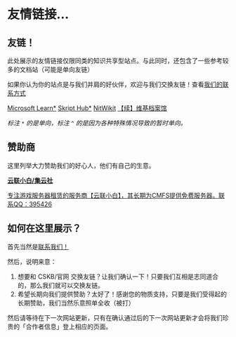 # 友情链接…

## 友链！

此处展示的友情链接仅限同类的知识共享型站点。与此同时，还包含了一些参考较多的文档站（可能是单向友链）

如果你认为你的站点是与我们并肩的好伙伴，欢迎与我们交换友链！查看[我们的联系方式](/zhCN/guide/contact)

<div class="exlinks" style="margin-top: .8rem;">
    <a class="bitter exlink" target="_blank" href="https://learn.microsoft.com/" title="微软官方文档">Microsoft Learn*</a>
    <a class="bitter exlink" target="_blank" href="https://skripthub.net/" title="第三方Skript文档">Skript Hub*</a>
    <a class="bitter exlink" target="_blank" href="https://nitwikit.8aka.org" title="笨蛋 MC 开服教程">NitWikit</a>
    <a class="bitter exlink" target="_blank" href="https://snowcutieowo.github.io/" title="SnowCutie 插件文档翻译合集 《Continue》">【续】维基档案馆</a>
</div>


*标注 `*` 的是单向，标注 `^` 的是因为各种特殊情况导致的暂时单向。*

## 赞助商

这里列举大力赞助我们的好心人，他们有自己的生意。

<div class="exlinks two-one" style="margin-top: .8rem;">
    <a class="bitter exlink card-like" target="_blank" href="https://idc.mcmc.run/" title="云联小白">
        <b>云联小白/集云社</b>
        <p class="smaller">专注游戏服务器租赁的服务商【云联小白】，其长期为CMFS提供免费服务器。联系QQ：395426</p>
    </a>
</div>

## 如何在这里展示？

首先当然是[联系我们！](/zhCN/guide/contact.html)

然后，说明来意：

1)  想要和 CSKB/官网 交换友链？让我们确认一下！只要我们互相是志同道合的，那么我们就可以交换友链。
2)  希望长期向我们提供赞助？太好了！感谢您的物质支持，只要是我们受得起的长期赞助，我们当然乐意照单全收（被打）

然后请等待在下一次网站更新，只有在确认通过后的下一次网站更新才会将我们珍贵的「合作者信息」登上相应的页面。
